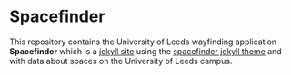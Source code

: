 Spacefinder
===========

This repository contains the University of Leeds wayfinding application **Spacefinder** which is a [jekyll site](https://jekyllrb.com/) using the [spacefinder jekyll theme](https://github.com/uol-library/spacefinder/) and with data about spaces on the University of Leeds campus.

